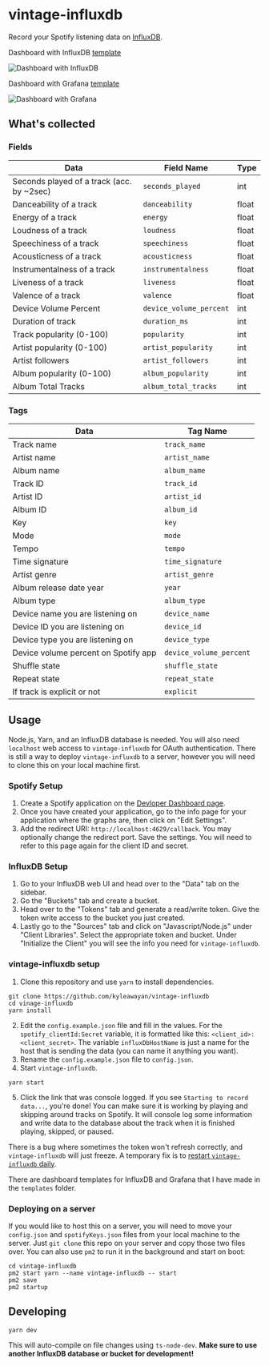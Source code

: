 # vintage-influxdb

Record your Spotify listening data on [InfluxDB](https://www.influxdata.com/).

Dashboard with InfluxDB
[template](https://github.com/kyleawayan/vintage-influxdb/blob/main/templates/influxdb-dashboards/overview.json)

![Dashboard with InfluxDB](https://cdn.discordapp.com/attachments/820226193482973194/845563820604260352/unknown.png)

Dashboard with Grafana
[template](https://github.com/kyleawayan/vintage-influxdb/blob/main/templates/grafana-dashboards/overview.json)

![Dashboard with Grafana](https://cdn.discordapp.com/attachments/820226193482973194/845562866663817216/unknown.png)

## What's collected

### Fields

| Data                                      | Field Name              | Type  |
| ----------------------------------------- | ----------------------- | ----- |
| Seconds played of a track (acc. by ~2sec) | `seconds_played`        | int   |
| Danceability of a track                   | `danceability`          | float |
| Energy of a track                         | `energy`                | float |
| Loudness of a track                       | `loudness`              | float |
| Speechiness of a track                    | `speechiness`           | float |
| Acousticness of a track                   | `acousticness`          | float |
| Instrumentalness of a track               | `instrumentalness`      | float |
| Liveness of a track                       | `liveness`              | float |
| Valence of a track                        | `valence`               | float |
| Device Volume Percent                     | `device_volume_percent` | int   |
| Duration of track                         | `duration_ms`           | int   |
| Track popularity (0-100)                  | `popularity`            | int   |
| Artist popularity (0-100)                 | `artist_popularity`     | int   |
| Artist followers                          | `artist_followers`      | int   |
| Album popularity (0-100)                  | `album_popularity`      | int   |
| Album Total Tracks                        | `album_total_tracks`    | int   |

### Tags

| Data                                 | Tag Name                |
| ------------------------------------ | ----------------------- |
| Track name                           | `track_name`            |
| Artist name                          | `artist_name`           |
| Album name                           | `album_name`            |
| Track ID                             | `track_id`              |
| Artist ID                            | `artist_id`             |
| Album ID                             | `album_id`              |
| Key                                  | `key`                   |
| Mode                                 | `mode`                  |
| Tempo                                | `tempo`                 |
| Time signature                       | `time_signature`        |
| Artist genre                         | `artist_genre`          |
| Album release date year              | `year`                  |
| Album type                           | `album_type`            |
| Device name you are listening on     | `device_name`           |
| Device ID you are listening on       | `device_id`             |
| Device type you are listening on     | `device_type`           |
| Device volume percent on Spotify app | `device_volume_percent` |
| Shuffle state                        | `shuffle_state`         |
| Repeat state                         | `repeat_state`          |
| If track is explicit or not          | `explicit`              |

## Usage

Node.js, Yarn, and an InfluxDB database is needed. You will also need `localhost` web access to `vintage-influxdb` for OAuth authentication. There is still a way to deploy `vintage-influxdb` to a server, however you will need to clone this on your local machine first.

### Spotify Setup

1. Create a Spotify application on the [Devloper Dashboard page](https://developer.spotify.com/dashboard/).
2. Once you have created your application, go to the info page for your application where the graphs are, then click on "Edit Settings".
3. Add the redirect URI: `http://localhost:4629/callback`. You may optionally change the redirect port. Save the settings. You will need to refer to this page again for the client ID and secret.

### InfluxDB Setup

1. Go to your InfluxDB web UI and head over to the "Data" tab on the sidebar.
2. Go the "Buckets" tab and create a bucket.
3. Head over to the "Tokens" tab and generate a read/write token. Give the token write access to the bucket you just created.
4. Lastly go to the "Sources" tab and click on "Javascript/Node.js" under "Client Libraries". Select the appropriate token and bucket. Under "Initialize the Client" you will see the info you need for `vintage-influxdb`.

### vintage-influxdb setup

1. Clone this repository and use `yarn` to install dependencies.

```
git clone https://github.com/kyleawayan/vintage-influxdb
cd vinage-influxdb
yarn install
```

2. Edit the `config.example.json` file and fill in the values. For the `spotify_clientId:Secret` variable, it is formatted like this: `<client_id>:<client_secret>`. The variable `influxDbHostName` is just a name for the host that is sending the data (you can name it anything you want).
3. Rename the `config.example.json` file to `config.json`.
4. Start `vintage-influxdb`.

```
yarn start
```

5. Click the link that was console logged. If you see `Starting to record data...`, you're done! You can make sure it is working by playing and skipping around tracks on Spotify. It will console log some information and write data to the database about the track when it is finished playing, skipped, or paused.

There is a bug where sometimes the token won't refresh correctly, and `vintage-influxdb` will just freeze. A temporary fix is to [restart `vintage-influxdb` daily](https://github.com/kyleawayan/vintage-influxdb/issues/1).

There are dashboard templates for InfluxDB and Grafana that I have made in the `templates` folder.

### Deploying on a server

If you would like to host this on a server, you will need to move your `config.json` and `spotifyKeys.json` files from your local machine to the server. Just `git clone` this repo on your server and copy those two files over. You can also use `pm2` to run it in the background and start on boot:

```
cd vintage-influxdb
pm2 start yarn --name vintage-influxdb -- start
pm2 save
pm2 startup
```

## Developing

```
yarn dev
```

This will auto-compile on file changes using `ts-node-dev`. **Make sure to use another InfluxDB database or bucket for development!**
